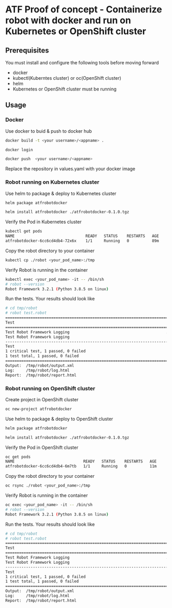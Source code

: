# ATF Proof of concept - Containerize robot with docker and run on Kubernetes or OpenShift cluster

## Prerequisites
You must install and configure the following tools before moving forward
* docker
* kubectl(Kuberntes cluster) or oc(OpenShift cluster)
* helm
* Kubernetes or OpenShift cluster must be running

## Usage

### Docker

Use docker to buid & push to docker hub

```bash
docker build -t <your username>/<appname> .

docker login                           

docker push  <your username>/<appname> 
```
Replace the repository in values.yaml with your docker image

### Robot running on Kubernetes cluster

Use helm to package & deploy to Kubernetes cluster 

```bash
helm package atfrobotdocker

helm install atfrobotdocker ./atfrobotdocker-0.1.0.tgz
```

Verify the Pod in Kubernetes cluster 

```bash
kubectl get pods
NAME                               READY   STATUS    RESTARTS   AGE
atfrobotdocker-6cc6cd4db4-72x6x    1/1     Running   0          89m
```

Copy the robot directory to your container 

```bash
kubectl cp ./robot <your_pod_name>:/tmp 
```

Verify Robot is running in the container

```bash
kubectl exec <your_pod_name> -it -- /bin/sh
# robot --version
Robot Framework 3.2.1 (Python 3.8.5 on linux)
```

 Run the tests. Your results should look like 

```bash
# cd tmp/robot
# robot test.robot
==============================================================================
Test                                                                          
==============================================================================
Test Robot Framework Logging                                          ..Display to console while Robot is running
Test Robot Framework Logging                                          | PASS |
------------------------------------------------------------------------------
Test                                                                  | PASS |
1 critical test, 1 passed, 0 failed
1 test total, 1 passed, 0 failed
==============================================================================
Output:  /tmp/robot/output.xml
Log:     /tmp/robot/log.html
Report:  /tmp/robot/report.html
```

### Robot running on OpenShift cluster

Create project in OpenShift cluster 

```bash
oc new-project atfrobotdocker
```

Use helm to package & deploy to OpenShift cluster 

```bash
helm package atfrobotdocker

helm install atfrobotdocker ./atfrobotdocker-0.1.0.tgz
```

Verify the Pod in OpenShift cluster 

```bash
oc get pods
NAME                              READY   STATUS    RESTARTS   AGE
atfrobotdocker-6cc6cd4db4-6m7tb   1/1     Running   0          11m
```

Copy the robot directory to your container 

```bash
oc rsync ./robot <your_pod_name>:/tmp
```

Verify Robot is running in the container

```bash
oc exec <your_pod_name> -it -- /bin/sh
# robot --version
Robot Framework 3.2.1 (Python 3.8.5 on linux)
```

 Run the tests. Your results should look like 

```bash
# cd tmp/robot
# robot test.robot
==============================================================================
Test                                                                          
==============================================================================
Test Robot Framework Logging                                          ..Display to console while Robot is running
Test Robot Framework Logging                                          | PASS |
------------------------------------------------------------------------------
Test                                                                  | PASS |
1 critical test, 1 passed, 0 failed
1 test total, 1 passed, 0 failed
==============================================================================
Output:  /tmp/robot/output.xml
Log:     /tmp/robot/log.html
Report:  /tmp/robot/report.html
```
